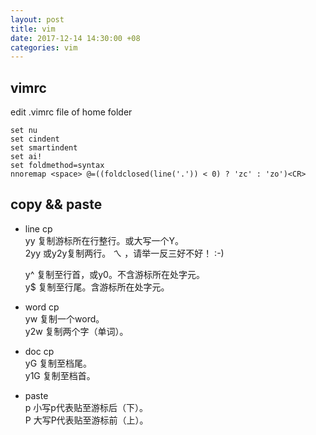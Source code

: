 ```yaml
---
layout: post
title: vim
date: 2017-12-14 14:30:00 +08
categories: vim
---
```

## vimrc
edit .vimrc file of home folder

	set nu
	set cindent
	set smartindent
	set ai!
	set foldmethod=syntax
	nnoremap <space> @=((foldclosed(line('.')) < 0) ? 'zc' : 'zo')<CR>
	
## copy && paste
* line cp  
	yy 复制游标所在行整行。或大写一个Y。  
	2yy 或y2y复制两行。 ㄟ ，请举一反三好不好！ :-)  

	y^ 复制至行首，或y0。不含游标所在处字元。   
	y$ 复制至行尾。含游标所在处字元。  

* word cp  
	yw 复制一个word。  
	y2w 复制两个字（单词）。  

* doc cp  
	yG 复制至档尾。  
	y1G 复制至档首。  
	
* paste  
	p 小写p代表贴至游标后（下）。   
	P 大写P代表贴至游标前（上）。